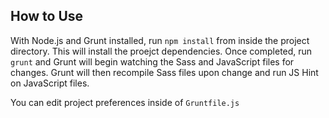 ## How to Use

With Node.js and Grunt installed, run `npm install` from inside the project directory. This will install the proejct dependencies. Once completed, run `grunt` and Grunt will begin watching the Sass and JavaScript files for changes. Grunt will then recompile Sass files upon change and run JS Hint on JavaScript files.

You can edit project preferences inside of `Gruntfile.js`
